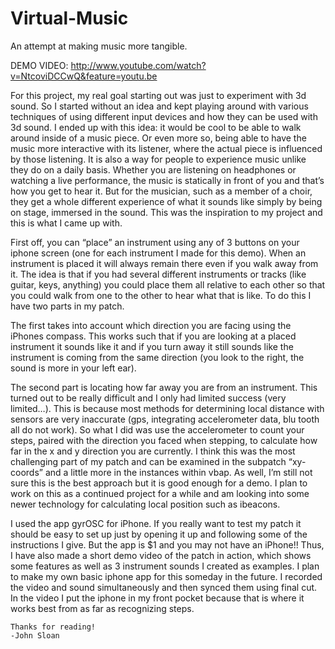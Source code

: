 Virtual-Music
=============

An attempt at making music more tangible.

DEMO VIDEO: http://www.youtube.com/watch?v=NtcoviDCCwQ&feature=youtu.be

  For this project, my real goal starting out was just to experiment with 3d sound. So I started without an idea and kept playing around with various techniques of using different input devices and how they can be used with 3d sound. I ended up with this idea: it would be cool to be able to walk around inside of a music piece. Or even more so, being able to have the music more interactive with its listener, where the actual piece is influenced by those listening. It is also a way for people to experience music unlike they do on a daily basis. Whether you are listening on headphones or watching a live performance, the music is statically in front of you and that’s how you get to hear it. But for the musician, such as a member of a choir, they get a whole different experience of what it sounds like simply by being on stage, immersed in the sound. This was the inspiration to my project and this is what I came up with.
  
First off, you can “place” an instrument using any of 3 buttons on your iphone screen (one for each instrument I made for this demo). When an instrument is placed it will always remain there even if you walk away from it. The idea is that if you had several different instruments or tracks (like guitar, keys, anything) you could place them all relative to each other so that you could walk from one to the other to hear what that is like. To do this I have two parts in my patch. 
	
The first takes into account which direction you are facing using the iPhones compass. This works such that if you are looking at a placed instrument it sounds like it and if you turn away it still sounds like the instrument is coming from the same direction (you look to the right, the sound is more in your left ear). 
	
The second part is locating how far away you are from an instrument. This turned out to be really difficult and I only had limited success (very limited…). This is because most methods for determining local distance with sensors are very inaccurate (gps, integrating accelerometer data, blu tooth all do not work). So what I did was use the accelerometer to count your steps, paired with the direction you faced when stepping, to calculate how far in the x and y direction you are currently. I think this was the most challenging part of my patch and can be examined in the subpatch “xy-coords” and a little more in the instances within vbap. As well, I’m still not sure this is the best approach but it is good enough for a demo. I plan to work on this as a continued project for a while and am looking into some newer technology for calculating local position such as ibeacons. 
	
I used the app gyrOSC for iPhone. If you really want to test my patch it should be easy to set up just by opening it up and following some of the instructions I give. But the app is $1 and you may not have an iPhone!! Thus, I have also made a short demo video of the patch in action, which shows some features as well as 3 instrument sounds I created as examples. I plan to make my own basic iphone app for this someday in the future. I recorded the video and sound simultaneously and then synced them using final cut. In the video I put the iphone in my front pocket because that is where it works best from as far as recognizing steps.
	
	Thanks for reading!
	-John Sloan
